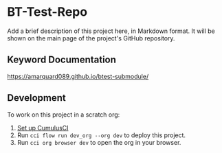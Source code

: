 # BT-Test-Repo

Add a brief description of this project here, in Markdown format.
It will be shown on the main page of the project's GitHub repository.

## Keyword Documentation

https://amarquard089.github.io/btest-submodule/

## Development

To work on this project in a scratch org:

1. [Set up CumulusCI](https://cumulusci.readthedocs.io/en/latest/tutorial.html)
2. Run `cci flow run dev_org --org dev` to deploy this project.
3. Run `cci org browser dev` to open the org in your browser.
